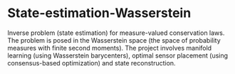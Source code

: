 # State-estimation-Wasserstein
Inverse problem (state estimation) for measure-valued conservation laws. The problem is posed in the Wasserstein space (the space of probability measures with finite second moments). The project involves manifold learning (using Wasserstein barycenters), optimal sensor placement (using consensus-based optimization) and state reconstruction.

